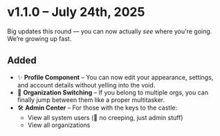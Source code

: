 # v1.1.0 – July 24th, 2025

Big updates this round — you can now actually *see* where you're going. We’re growing up fast.

## Added

- ✨ **Profile Component** – You can now edit your appearance, settings, and account details without yelling into the void.
- 🔄 **Organization Switching** – If you belong to multiple orgs, you can finally jump between them like a proper multitasker.
- 🛠️ **Admin Center** – For those with the keys to the castle:
  - View all system users (👀 no creeping, just admin stuff)
  - View all organizations
